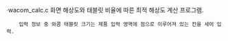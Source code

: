 ·wacom_calc.c
    화면 해상도와 태블릿 비율에 따른 최적 해상도 계산 프로그램.
    
        입력 정보 중 와콤 태블릿 크기는 제품 입력 영역에 점으로 이루어져 있는 칸을 세어 입력.